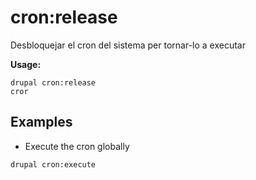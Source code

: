# cron:release
Desbloquejar el cron del sistema per tornar-lo a executar

**Usage:**
```
drupal cron:release
cror
```

## Examples
* Execute the cron globally
```
drupal cron:execute
```

